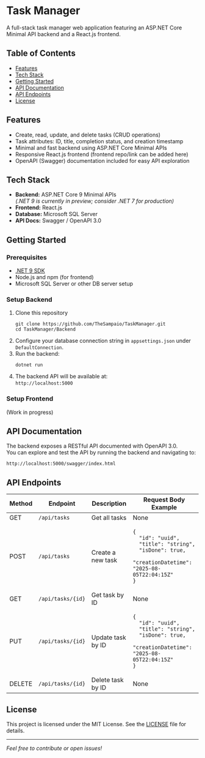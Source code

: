 <body>
  <h1>Task Manager</h1>

  <p>A full-stack task manager web application featuring an ASP.NET Core Minimal API backend and a React.js frontend.</p>

  <h2>Table of Contents</h2>
  <ul>
    <li><a href="#features">Features</a></li>
    <li><a href="#tech-stack">Tech Stack</a></li>
    <li><a href="#getting-started">Getting Started</a></li>
    <li><a href="#api-documentation">API Documentation</a></li>
    <li><a href="#api-endpoints">API Endpoints</a></li>
    <li><a href="#license">License</a></li>
  </ul>

  <h2 id="features">Features</h2>
  <ul>
    <li>Create, read, update, and delete tasks (CRUD operations)</li>
    <li>Task attributes: ID, title, completion status, and creation timestamp</li>
    <li>Minimal and fast backend using ASP.NET Core Minimal APIs</li>
    <li>Responsive React.js frontend (frontend repo/link can be added here)</li>
    <li>OpenAPI (Swagger) documentation included for easy API exploration</li>
  </ul>

  <h2 id="tech-stack">Tech Stack</h2>
  <ul>
    <li><strong>Backend:</strong> ASP.NET Core 9 Minimal APIs <br /><em>(.NET 9 is currently in preview; consider .NET 7 for production)</em></li>
    <li><strong>Frontend:</strong> React.js</li>
    <li><strong>Database:</strong> Microsoft SQL Server</li>
    <li><strong>API Docs:</strong> Swagger / OpenAPI 3.0</li>
  </ul>

  <h2 id="getting-started">Getting Started</h2>

  <h3>Prerequisites</h3>
  <ul>
    <li><a href="https://dotnet.microsoft.com/en-us/download/dotnet/9.0" target="_blank" rel="noopener noreferrer">.NET 9 SDK</a></li>
    <li>Node.js and npm (for frontend)</li>
    <li>Microsoft SQL Server or other DB server setup</li>
  </ul>

  <h3>Setup Backend</h3>
  <ol>
    <li>Clone this repository<br />
      <pre><code>git clone https://github.com/TheSampaio/TaskManager.git
cd TaskManager/Backend</code></pre>
    </li>
    <li>Configure your database connection string in <code>appsettings.json</code> under <code>DefaultConnection</code>.</li>
    <li>Run the backend:<br />
      <pre><code>dotnet run</code></pre>
    </li>
    <li>The backend API will be available at:<br />
      <code>http://localhost:5000</code>
    </li>
  </ol>

  <h3>Setup Frontend</h3>
  <p>(Work in progress)</p>

  <h2 id="api-documentation">API Documentation</h2>
  <p>The backend exposes a RESTful API documented with OpenAPI 3.0.<br />
    You can explore and test the API by running the backend and navigating to:</p>
  <p><code>http://localhost:5000/swagger/index.html</code></p>

  <h2 id="api-endpoints">API Endpoints</h2>
  <table>
    <thead>
      <tr>
        <th>Method</th>
        <th>Endpoint</th>
        <th>Description</th>
        <th>Request Body Example</th>
      </tr>
    </thead>
    <tbody>
      <tr>
        <td>GET</td>
        <td><code>/api/tasks</code></td>
        <td>Get all tasks</td>
        <td>None</td>
      </tr>
      <tr>
        <td>POST</td>
        <td><code>/api/tasks</code></td>
        <td>Create a new task</td>
        <td>
          <pre><code>{
  "id": "uuid",
  "title": "string",
  "isDone": true,
  "creationDatetime": "2025-08-05T22:04:15Z"
}</code></pre>
        </td>
      </tr>
      <tr>
        <td>GET</td>
        <td><code>/api/tasks/{id}</code></td>
        <td>Get task by ID</td>
        <td>None</td>
      </tr>
      <tr>
        <td>PUT</td>
        <td><code>/api/tasks/{id}</code></td>
        <td>Update task by ID</td>
        <td>
          <pre><code>{
  "id": "uuid",
  "title": "string",
  "isDone": true,
  "creationDatetime": "2025-08-05T22:04:15Z"
}</code></pre>
        </td>
      </tr>
      <tr>
        <td>DELETE</td>
        <td><code>/api/tasks/{id}</code></td>
        <td>Delete task by ID</td>
        <td>None</td>
      </tr>
    </tbody>
  </table>

  <h2 id="license">License</h2>
  <p>This project is licensed under the MIT License. See the <a href="LICENSE">LICENSE</a> file for details.</p>

  <hr />

  <p><em>Feel free to contribute or open issues!</em></p>
</body>
